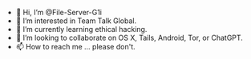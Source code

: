 - 👋 Hi, I’m @File-Server-G1i
- 👀 I’m interested in Team Talk Global. 
- 🌱 I’m currently learning ethical hacking.
- 💞️ I’m looking to collaborate on OS X, Tails, Android, Tor, or ChatGPT.
- 📫 How to reach me ... please don't.

<!---
File-Server-G1i/File-Server-G1i is a ✨ special ✨ repository because its `README.md` (this file) appears on your GitHub profile.
You can click the Preview link to take a look at your changes.
--->
